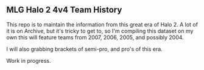 ## MLG Halo 2 4v4 Team History 

This repo is to maintain the information from this great era of Halo 2. A lot of it is on Archive, but it's tricky to get to, so I'm compiling this dataset on my own this will feature teams from 2007, 2006, 2005, and possibly 2004. 

I will also grabbing brackets of semi-pro, and pro's of this era. 

Work in progress. 
